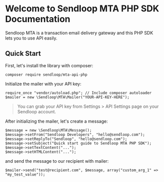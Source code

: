 # Welcome to Sendloop MTA PHP SDK Documentation

Sendloop MTA is a transaction email delivery gateway and this PHP SDK lets you to use API easily.

## Quick Start

First, let's install the library with composer:

    composer require sendloop/mta-api-php

Initialize the mailer with your API key:

    require_once "vendor/autoload.php"; // Include composer autoloader
    $mailer = new \Sendloop\MTA\Mailer("YOUR-API-KEY-HERE");

> You can grab your API key from Settings > API Settings page on your Sendloop account.

After initializing the mailer, let's create a message:

    $message = new \Sendloop\MTA\Message();
    $message->setFrom("Sendloop Developers", "hello@sendloop.com");
    $message->setReplyTo("Sendloop", "hello@sendloop.com");
    $message->setSubject("Quick start guide to Sendloop MTA PHP SDK");
    $message->setTextContent("...");
    $message->setHTMLContent("...");

and send the message to our recipient with mailer:

    $mailer->send("test@recipient.com", $message, array("custom_arg_1" => "my_test_value"));